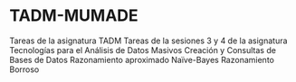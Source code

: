# TADM-MUMADE
Tareas de la asignatura TADM
Tareas de la sesiones 3 y 4 de la asignatura Tecnologías para el Análisis de Datos Masivos
Creación y Consultas de Bases de Datos
Razonamiento aproximado Naïve-Bayes
Razonamiento Borroso
